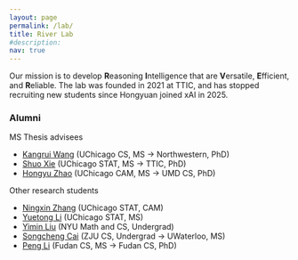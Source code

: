 ```yaml
---
layout: page
permalink: /lab/
title: River Lab
#description: 
nav: true
---
```

Our mission is to develop **R**easoning **I**ntelligence that are **V**ersatile, **E**fficient, and **R**eliable.
The lab was founded in 2021 at TTIC, and has stopped recruiting new students since Hongyuan joined xAI in 2025.

### Alumni
MS Thesis advisees
- [Kangrui Wang](https://jameskrw.github.io/) (UChicago CS, MS -> Northwestern, PhD)
- [Shuo Xie](https://shuox.ttic.edu/) (UChicago STAT, MS -> TTIC, PhD)
- [Hongyu Zhao](https://hzhao.ttic.edu/) (UChicago CAM, MS -> UMD CS, PhD)

Other research students
- [Ningxin Zhang](https://cam.uchicago.edu/people/profile/ningxin-zhang/) (UChicago STAT, CAM)
- [Yuetong Li](https://stat.uchicago.edu/people/profile/yuetong-cathy-li/) (UChicago STAT, MS)
- [Yimin Liu](https://www.linkedin.com/in/yimin-liu-34577928b/) (NYU Math and CS, Undergrad)
- [Songcheng Cai](https://ondinemrcai.github.io/) (ZJU CS, Undergrad -> UWaterloo, MS)
- [Peng Li](https://artpli.github.io) (Fudan CS, MS -> Fudan CS, PhD)
